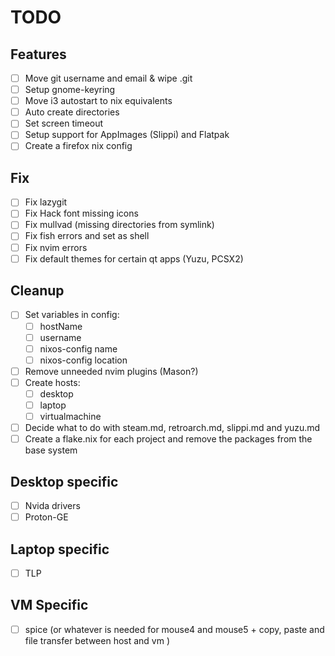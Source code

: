 # TODO

## Features

- [ ] Move git username and email & wipe .git
- [ ] Setup gnome-keyring
- [ ] Move i3 autostart to nix equivalents
- [ ] Auto create directories
- [ ] Set screen timeout
- [ ] Setup support for AppImages (Slippi) and Flatpak
- [ ] Create a firefox nix config

## Fix

- [ ] Fix lazygit
- [ ] Fix Hack font missing icons
- [ ] Fix mullvad (missing directories from symlink)
- [ ] Fix fish errors and set as shell
- [ ] Fix nvim errors
- [ ] Fix default themes for certain qt apps (Yuzu, PCSX2)

## Cleanup

- [ ] Set variables in config:
  - [ ] hostName
  - [ ] username
  - [ ] nixos-config name
  - [ ] nixos-config location
- [ ] Remove unneeded nvim plugins (Mason?)
- [ ] Create hosts:
  - [ ] desktop
  - [ ] laptop
  - [ ] virtualmachine
- [ ] Decide what to do with steam.md, retroarch.md, slippi.md and yuzu.md
- [ ] Create a flake.nix for each project and remove the packages from the base system

## Desktop specific

- [ ] Nvida drivers
- [ ] Proton-GE

## Laptop specific

- [ ] TLP

## VM Specific

- [ ] spice (or whatever is needed for mouse4 and mouse5 + copy, paste and file transfer between host and vm )
